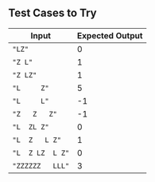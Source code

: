 ## Test Cases to Try

| Input            | Expected Output |
| ---------------- | --------------- |
| `"LZ"`           | 0               |
| `"Z L"`          | 1               |
| `"Z LZ"`         | 1               |
| `"L     Z"`      | 5               |
| `"L     L"`      | -1              |
| `"Z   Z   Z"`    | -1              |
| `"L  ZL Z"`      | 0               |
| `"L  Z   L Z"`   | 1               |
| `"L  Z LZ  L Z"` | 0               |
| `"ZZZZZZ   LLL"` | 3               |
